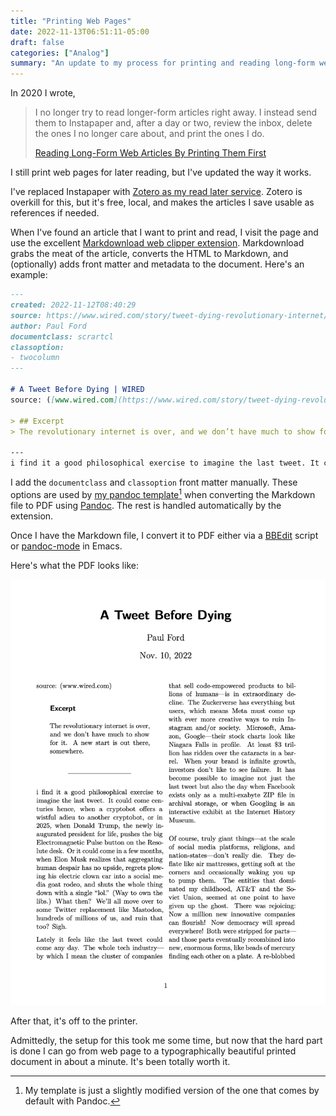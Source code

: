 ```yaml
---
title: "Printing Web Pages"
date: 2022-11-13T06:51:11-05:00
draft: false
categories: ["Analog"]
summary: "An update to my process for printing and reading long-form web articles"
---
```


In 2020 I wrote, 

> I no longer try to read longer-form articles right away. I instead send them to Instapaper and, after a day or two, review the inbox, delete the ones I no longer care about, and print the ones I do.
> 
> [Reading Long-Form Web Articles By Printing Them First](https://jackbaty.blot.im/2020/reading-long-form-web-articles-by-printing-them-first)

I still print web pages for later reading, but I've updated the way it works. 

I've replaced Instapaper with [Zotero as my read later service](/2021/using-zotero-as-a-bookmarking-and-read-later-service/). Zotero is overkill for this, but it's free, local, and makes the articles I save usable as references if needed.

When I've found an article that I want to print and read, I visit the page and use the excellent [Markdownload web clipper extension](https://github.com/deathau/markdownload). Markdownload grabs the meat of the article, converts the HTML to Markdown, and (optionally) adds front matter and metadata to the document. Here's an example:

```markdown
---
created: 2022-11-12T08:40:29
source: https://www.wired.com/story/tweet-dying-revolutionary-internet/
author: Paul Ford
documentclass: scrartcl
classoption:
- twocolumn
---

# A Tweet Before Dying | WIRED
source: ([www.wired.com](https://www.wired.com/story/tweet-dying-revolutionary-internet/))

> ## Excerpt
> The revolutionary internet is over, and we don’t have much to show for it. A new start is out there, somewhere.

---
i find it a good philosophical exercise to imagine the last tweet. It could come centuries hence, when a cryptobot offers a wistful adieu to another cryptobot, or in 2025, when Donald Trump, the newly ...
```

I add the `documentclass` and `classoption` front matter manually. These options are used by [my pandoc template](https://gist.github.com/jackbaty/af608b15aae82349c77b97333829b521)[^template] when converting the Markdown file to PDF using [Pandoc](https://pandoc.org/). The rest is handled automatically by the extension.

Once I have the Markdown file, I convert it to PDF either via a [BBEdit](http://www.barebones.com/products/bbedit/) script or [pandoc-mode](http://joostkremers.github.io/pandoc-mode/) in Emacs.

Here's what the PDF looks like:

![Screenshot of PDF output](example-pdf.png "Screenshot of printed output")

After that, it's off to the printer.

Admittedly, the setup for this took me some time, but now that the hard part is done I can go from web page to a typographically beautiful printed document in about a minute. It's been totally worth it.



[^template]: My template is just a slightly modified version of the one that comes by default with Pandoc.






